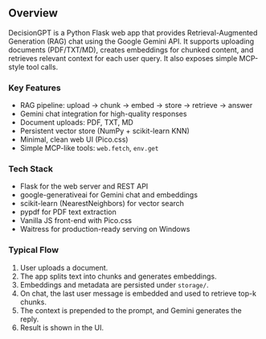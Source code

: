 ## Overview

DecisionGPT is a Python Flask web app that provides Retrieval-Augmented Generation (RAG) chat using the Google Gemini API. It supports uploading documents (PDF/TXT/MD), creates embeddings for chunked content, and retrieves relevant context for each user query. It also exposes simple MCP-style tool calls.

### Key Features
- RAG pipeline: upload → chunk → embed → store → retrieve → answer
- Gemini chat integration for high-quality responses
- Document uploads: PDF, TXT, MD
- Persistent vector store (NumPy + scikit-learn KNN)
- Minimal, clean web UI (Pico.css)
- Simple MCP-like tools: `web.fetch`, `env.get`

### Tech Stack
- Flask for the web server and REST API
- google-generativeai for Gemini chat and embeddings
- scikit-learn (NearestNeighbors) for vector search
- pypdf for PDF text extraction
- Vanilla JS front-end with Pico.css
- Waitress for production-ready serving on Windows

### Typical Flow
1. User uploads a document.
2. The app splits text into chunks and generates embeddings.
3. Embeddings and metadata are persisted under `storage/`.
4. On chat, the last user message is embedded and used to retrieve top-k chunks.
5. The context is prepended to the prompt, and Gemini generates the reply.
6. Result is shown in the UI.


